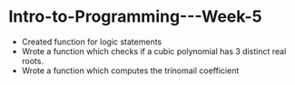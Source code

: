 # Intro-to-Programming---Week-5

- Created function for logic statements
- Wrote a function which checks if a cubic polynomial has 3 distinct real roots.
- Wrote a function which computes the trinomail coefficient
